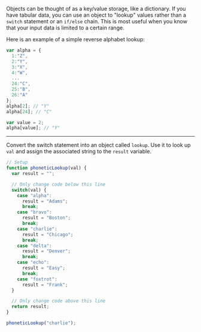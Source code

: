 Objects can be thought of as a key/value storage, like a dictionary. If you have tabular data, you can use an object to "lookup" values rather than a `switch` statement or an `if/else` chain. This is most useful when you know that your input data is limited to a certain range.

Here is an example of a simple reverse alphabet lookup:

```js
var alpha = {
  1:"Z",
  2:"Y",
  3:"X",
  4:"W",
  ...
  24:"C",
  25:"B",
  26:"A"
};
alpha[2]; // "Y"
alpha[24]; // "C"

var value = 2;
alpha[value]; // "Y"
```

------

Convert the switch statement into an object called `lookup`. Use it to look up `val` and assign the associated string to the `result` variable.

```js
// Setup
function phoneticLookup(val) {
  var result = "";

  // Only change code below this line
  switch(val) {
    case "alpha":
      result = "Adams";
      break;
    case "bravo":
      result = "Boston";
      break;
    case "charlie":
      result = "Chicago";
      break;
    case "delta":
      result = "Denver";
      break;
    case "echo":
      result = "Easy";
      break;
    case "foxtrot":
      result = "Frank";
  }

  // Only change code above this line
  return result;
}

phoneticLookup("charlie");
```

